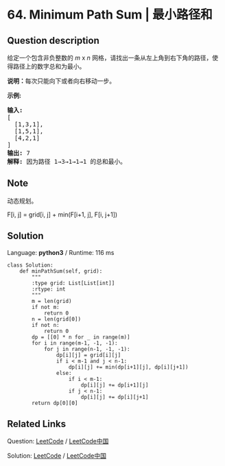 # 64. Minimum Path Sum | 最小路径和

## Question description

<!--If you want to use the English description, use <p>Given a <em>m</em> x <em>n</em> grid filled with non-negative numbers, find a path from top left to bottom right which <em>minimizes</em> the sum of all numbers along its path.</p>

<p><strong>Note:</strong> You can only move either down or right at any point in time.</p>

<p><strong>Example:</strong></p>

<pre>
<strong>Input:</strong>
[
&nbsp; [1,3,1],
  [1,5,1],
  [4,2,1]
]
<strong>Output:</strong> 7
<strong>Explanation:</strong> Because the path 1&rarr;3&rarr;1&rarr;1&rarr;1 minimizes the sum.
</pre>
 instead-->
<p>给定一个包含非负整数的 <em>m</em>&nbsp;x&nbsp;<em>n</em>&nbsp;网格，请找出一条从左上角到右下角的路径，使得路径上的数字总和为最小。</p>

<p><strong>说明：</strong>每次只能向下或者向右移动一步。</p>

<p><strong>示例:</strong></p>

<pre><strong>输入:</strong>
[
&nbsp; [1,3,1],
  [1,5,1],
  [4,2,1]
]
<strong>输出:</strong> 7
<strong>解释:</strong> 因为路径 1&rarr;3&rarr;1&rarr;1&rarr;1 的总和最小。
</pre>


## Note

动态规划。

F[i, j] = grid[i, j] + min(F[i+1, j], F[i, j+1])


## Solution

Language: **python3**  /  Runtime: 116 ms

```python3
class Solution:
    def minPathSum(self, grid):
        """
        :type grid: List[List[int]]
        :rtype: int
        """
        m = len(grid)
        if not m:
            return 0
        n = len(grid[0])
        if not n:
            return 0
        dp = [[0] * n for _ in range(m)]
        for i in range(m-1, -1, -1):
            for j in range(n-1, -1, -1):
                dp[i][j] = grid[i][j]
                if i < m-1 and j < n-1:
                    dp[i][j] += min(dp[i+1][j], dp[i][j+1])
                else:
                    if i < m-1:
                        dp[i][j] += dp[i+1][j]
                    if j < n-1:
                        dp[i][j] += dp[i][j+1]
        return dp[0][0]
```



## Related Links

Question: [LeetCode](https://leetcode.com/problems/minimum-path-sum/description/)  /  [LeetCode中国](https://leetcode-cn.com/problems/minimum-path-sum/description/)

Solution: [LeetCode](https://leetcode.com/articles/minimum-path-sum/)  /  [LeetCode中国](https://leetcode-cn.com/articles/minimum-path-sum/)